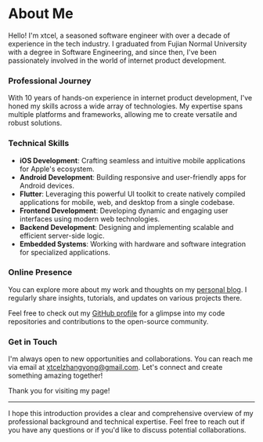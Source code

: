 # About Me

Hello! I'm xtcel, a seasoned software engineer with over a decade of experience in the tech industry. I graduated from Fujian Normal University with a degree in Software Engineering, and since then, I've been passionately involved in the world of internet product development.

### Professional Journey

With 10 years of hands-on experience in internet product development, I've honed my skills across a wide array of technologies. My expertise spans multiple platforms and frameworks, allowing me to create versatile and robust solutions. 

### Technical Skills

- **iOS Development**: Crafting seamless and intuitive mobile applications for Apple's ecosystem.
- **Android Development**: Building responsive and user-friendly apps for Android devices.
- **Flutter**: Leveraging this powerful UI toolkit to create natively compiled applications for mobile, web, and desktop from a single codebase.
- **Frontend Development**: Developing dynamic and engaging user interfaces using modern web technologies.
- **Backend Development**: Designing and implementing scalable and efficient server-side logic.
- **Embedded Systems**: Working with hardware and software integration for specialized applications.

### Online Presence

You can explore more about my work and thoughts on my [personal blog](http://xtcel.com). I regularly share insights, tutorials, and updates on various projects there. 

Feel free to check out my [GitHub profile](https://github.com/xtcel) for a glimpse into my code repositories and contributions to the open-source community.

### Get in Touch

I'm always open to new opportunities and collaborations. You can reach me via email at xtcelzhangyong@gmail.com. Let's connect and create something amazing together!

Thank you for visiting my page!

---

I hope this introduction provides a clear and comprehensive overview of my professional background and technical expertise. Feel free to reach out if you have any questions or if you'd like to discuss potential collaborations.


